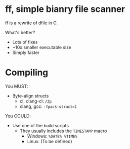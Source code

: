 # ff, simple bianry file scanner

ff is a rewrite of dfile in C.

What's better?
- Lots of fixes
- ~10x smaller executable size
- Simply faster

# Compiling

You MUST:
- Byte-align structs
  - cl, clang-cl: `/Zp`
  - clang, gcc: `-fpack-struct=1`

You COULD:
- Use one of the build scripts
  - They usually includes the `TIMESTAMP` macro
    - Windows: `%DATE% %TIME%`
    - Linux: (To be defined)